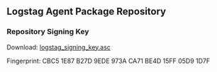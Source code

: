 ## Logstag Agent Package Repository

### Repository Signing Key
Download: [logstag_signing_key.asc](https://techmindpartners.github.io/logstag-agent-dist/logstag_signing_key.asc)

Fingerprint: CBC5 1E87 B27D 9EDE 973A  CA71 BE4D 15FF 05D9 1D7F
